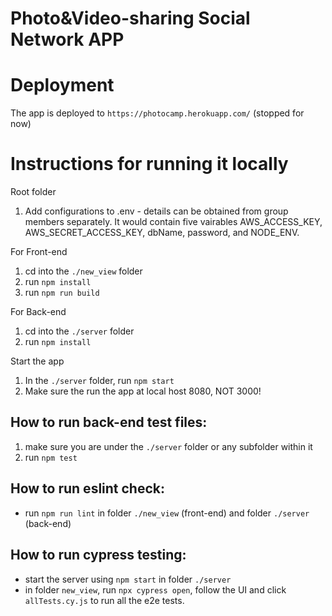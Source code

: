 # Photo&amp;Video-sharing Social Network APP

# Deployment
The app is deployed to `https://photocamp.herokuapp.com/` (stopped for now)

# Instructions for running it locally

  Root folder
  1. Add configurations to .env - details can be obtained from group members separately. It would contain five vairables AWS_ACCESS_KEY, AWS_SECRET_ACCESS_KEY, dbName, password, and NODE_ENV.

  For Front-end
  1. cd into the `./new_view` folder 
  2. run `npm install`
  3. run `npm run build`
  
  For Back-end
  1. cd into the `./server` folder 
  2. run `npm install`
  
  Start the app
  1. In the `./server` folder, run `npm start`
  2. Make sure the run the app at local host 8080, NOT 3000!
  
## How to run back-end test files:
  1. make sure you are under the `./server` folder or any subfolder within it
  2. run `npm test`

## How to run eslint check:
  - run `npm run lint` in folder `./new_view` (front-end) and folder `./server` (back-end)

## How to run cypress testing:
 - start the server using `npm start` in folder `./server`
 - in folder `new_view`, run `npx cypress open`, follow the UI and click `allTests.cy.js` to run all the e2e tests.



